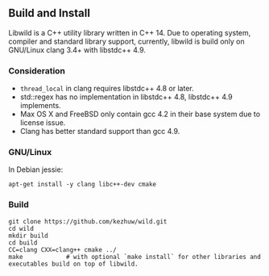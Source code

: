 ## Build and Install

Libwild is a C++ utility library written in C++ 14. Due to operating system, compiler and standard library support, currently, libwild is build only on GNU/Linux clang 3.4+ with libstdc++ 4.9.

### Consideration

*   `thread_local` in clang requires libstdc++ 4.8 or later.
*   std::regex has no implementation in libstdc++ 4.8, libstdc++ 4.9 implements.
*   Max OS X and FreeBSD only contain gcc 4.2 in their base system due to license issue.
*   Clang has better standard support than gcc 4.9.

### GNU/Linux

In Debian jessie:
```shell
apt-get install -y clang libc++-dev cmake
```

### Build
```shell
git clone https://github.com/kezhuw/wild.git
cd wild
mkdir build
cd build
CC=clang CXX=clang++ cmake ../
make            # with optional `make install` for other libraries and executables build on top of libwild.
```
